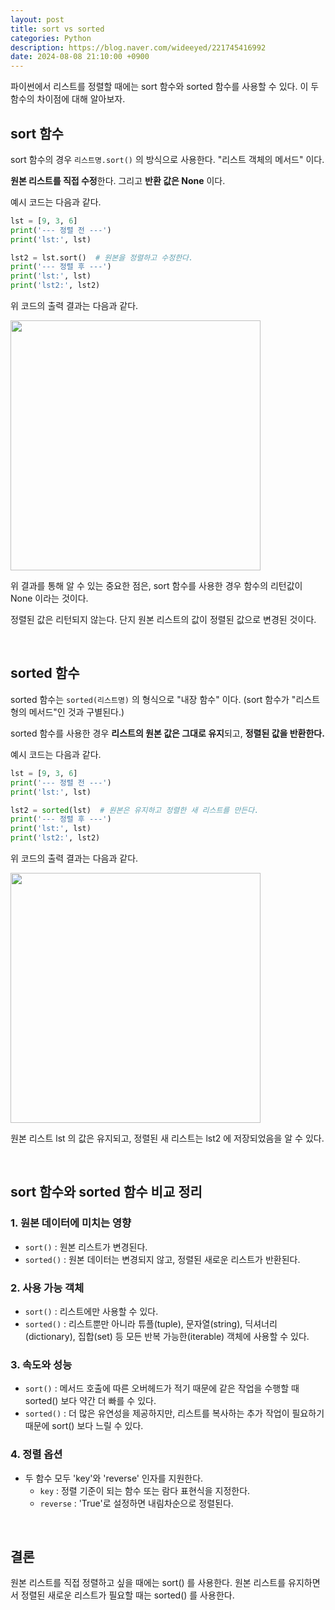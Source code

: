 ```yaml
---
layout: post
title: sort vs sorted
categories: Python
description: https://blog.naver.com/wideeyed/221745416992
date: 2024-08-08 21:10:00 +0900
---
```

파이썬에서 리스트를 정렬할 때에는 sort 함수와 sorted 함수를 사용할 수 있다. 이 두 함수의 차이점에 대해 알아보자.

## sort 함수

sort 함수의 경우 ```리스트명.sort()``` 의 방식으로 사용한다. "리스트 객체의 메서드" 이다.

<b>원본 리스트를 직접 수정</b>한다. 그리고 <b>반환 값은 None</b> 이다.

예시 코드는 다음과 같다.

```python
lst = [9, 3, 6]
print('--- 정렬 전 ---')
print('lst:', lst)

lst2 = lst.sort()  # 원본을 정렬하고 수정한다.
print('--- 정렬 후 ---')
print('lst:', lst)
print('lst2:', lst2)
```

위 코드의 출력 결과는 다음과 같다.

<img src="https://github.com/user-attachments/assets/cfee580c-6e52-43a9-ac2b-582d82c1cf60" width="400px">

<br>

위 결과를 통해 알 수 있는 중요한 점은, sort 함수를 사용한 경우 함수의 리턴값이 None 이라는 것이다.

정렬된 값은 리턴되지 않는다. 단지 원본 리스트의 값이 정렬된 값으로 변경된 것이다.

<br>

## sorted 함수

sorted 함수는 ```sorted(리스트명)``` 의 형식으로 "내장 함수" 이다. (sort 함수가 "리스트형의 메서드"인 것과 구별된다.)

sorted 함수를 사용한 경우 <b>리스트의 원본 값은 그대로 유지</b>되고, <b>정렬된 값을 반환한다.</b>

예시 코드는 다음과 같다.

```python
lst = [9, 3, 6]
print('--- 정렬 전 ---')
print('lst:', lst)

lst2 = sorted(lst)  # 원본은 유지하고 정렬한 새 리스트를 만든다.
print('--- 정렬 후 ---')
print('lst:', lst)
print('lst2:', lst2)
```

위 코드의 출력 결과는 다음과 같다.

<img src="https://github.com/user-attachments/assets/fe077dae-2d1a-4428-bde1-3bf7ba0ff695" width="400px">

<br>

원본 리스트 lst 의 값은 유지되고, 정렬된 새 리스트는 lst2 에 저장되었음을 알 수 있다.

<br>

## sort 함수와 sorted 함수 비교 정리

### 1. 원본 데이터에 미치는 영향

- ```sort()``` : 원본 리스트가 변경된다.
- ```sorted()``` : 원본 데이터는 변경되지 않고, 정렬된 새로운 리스트가 반환된다.

### 2. 사용 가능 객체

- ```sort()``` : 리스트에만 사용할 수 있다.
- ```sorted()``` : 리스트뿐만 아니라 튜플(tuple), 문자열(string), 딕셔너리(dictionary), 집합(set) 등 모든 반복 가능한(iterable) 객체에 사용할 수 있다.

### 3. 속도와 성능

- ```sort()``` : 메서드 호출에 따른 오버헤드가 적기 때문에 같은 작업을 수행할 때 sorted() 보다 약간 더 빠를 수 있다.
- ```sorted()``` : 더 많은 유연성을 제공하지만, 리스트를 복사하는 추가 작업이 필요하기 때문에 sort() 보다 느릴 수 있다.

### 4. 정렬 옵션

- 두 함수 모두 'key'와 'reverse' 인자를 지원한다.
    - ```key``` : 정렬 기준이 되는 함수 또는 람다 표현식을 지정한다.
    - ```reverse``` : 'True'로 설정하면 내림차순으로 정렬된다.

<br>

## 결론

원본 리스트를 직접 정렬하고 싶을 때에는 sort() 를 사용한다. 원본 리스트를 유지하면서 정렬된 새로운 리스트가 필요할 때는 sorted() 를 사용한다.